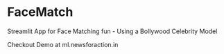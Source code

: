 # FaceMatch
Streamlit App for Face Matching fun - Using a Bollywood Celebrity Model

Checkout Demo at ml.newsforaction.in
